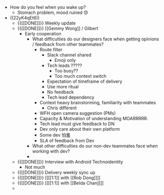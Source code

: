 - How do you feel when you wake up?
    - Stomach problem, mood ruined 😞
- ((22yK4qEt6))
    - {{[[DONE]]}} Weekly update
    - {{[[DONE]]}} [[Gemmy Wong]] / Gilbert
        - Early cooperation
            - What difficulties do our designers face when getting opinions / feedback from other teammates?
                - Route filter
                    - Slack channel shared
                        - Emoji only
                    - Tech leads ?????
                        - Too busy??
                        - Too much context switch
                    - Expectation of timeframe of delivery 
                    - Use more ritual
                    - No feedback
                    - Tech lead dependency
                - Context heavy brainstorming, familiarity with teammates
                    - Chris different 
                - WFH open camera suggestion (PMs)
                - Capacity & Motivation of understanding MOARRRRR.
                - Tech lead must give feedback to DN
                - Dev only care about their own platform
                - Some dev 怕羞
                - SLA of feedback from Dev
            - What other difficulties do our non-dev teammates face when working with dev?
            - 
    - {{[[DONE]]}} Interview with Android Technoidentity
        - Not much
    - {{[[DONE]]}} Delivery weekly sync up
    - {{[[DONE]]}} [[[[1:1]] with [[Rob Dong]]]]
    - {{[[DONE]]}} [[[[1:1]] with [[Belda Chan]]]]
    - 
